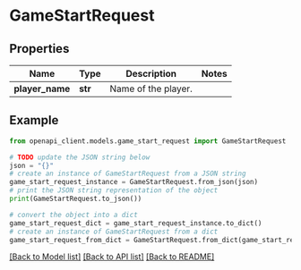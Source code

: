 # GameStartRequest


## Properties

Name | Type | Description | Notes
------------ | ------------- | ------------- | -------------
**player_name** | **str** | Name of the player. | 

## Example

```python
from openapi_client.models.game_start_request import GameStartRequest

# TODO update the JSON string below
json = "{}"
# create an instance of GameStartRequest from a JSON string
game_start_request_instance = GameStartRequest.from_json(json)
# print the JSON string representation of the object
print(GameStartRequest.to_json())

# convert the object into a dict
game_start_request_dict = game_start_request_instance.to_dict()
# create an instance of GameStartRequest from a dict
game_start_request_from_dict = GameStartRequest.from_dict(game_start_request_dict)
```
[[Back to Model list]](../README.md#documentation-for-models) [[Back to API list]](../README.md#documentation-for-api-endpoints) [[Back to README]](../README.md)



